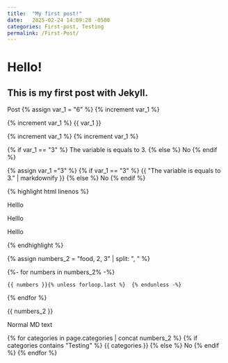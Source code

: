 ```yaml
---
title:  "My first post!"
date:   2025-02-24 14:09:28 -0500
categories: First-post, Testing
permalink: /First-Post/
---
```

# Hello!
## This is my first post with Jekyll.

Post
{% assign var_1 = "6" %}
{% increment var_1 %}

{% increment var_1 %}
{{ var_1 }}

{% increment var_1 %}
{% increment var_1 %}

{% if var_1 == "3" %}
The variable is equals to 3.
{% else %}
No
{% endif %}

{% assign var_1 ="3" %}
{% if var_1 == "3" %}
{{ "The variable is equals to 3." | markdownify }}
{% else %}
No
{% endif %}

{% highlight html linenos %}
 <p> Helllo </p>
  <p> Helllo </p>
   <p> Helllo </p>
{% endhighlight %}

{% assign numbers_2 = "food, 2, 3" | split: ", " %}

{%- for numbers in numbers_2% -%}

    {{ numbers }}{% unless forloop.last %}  {% endunless -%}
{% endfor %}

{{ numbers_2 }}

Normal MD text
<br>

{% for categories in page.categories | concat numbers_2 %}
{% if categories contains "Testing" %}
{{ categories }}
{% else %}
No
{% endif %}
{% endfor %}
